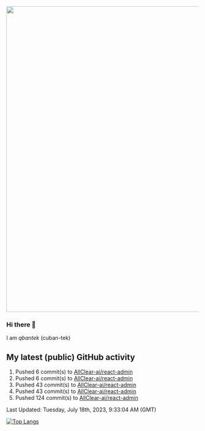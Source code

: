 <img src="https://user-images.githubusercontent.com/1090192/231227350-b13c0797-9e41-42a4-ab5c-d0e234d2a3d2.png" width="800px" />

### Hi there 👋

I am *qbantek* (cuban-tek)

<!--
**qbantek/qbantek** is a ✨ _special_ ✨ repository because its `README.md` (this file) appears on your GitHub profile.

Here are some ideas to get you started:

- 🔭 I’m currently working on ...
- 🌱 I’m currently learning ...
- 👯 I’m looking to collaborate on ...
- 🤔 I’m looking for help with ...
- 💬 Ask me about ...
- 📫 How to reach me: ...
- 😄 Pronouns: ...
- ⚡ Fun fact: ...
-->

## My latest (public) GitHub activity
<!--RECENT_ACTIVITY:start-->
1. Pushed 6 commit(s) to [AllClear-ai/react-admin](https://github.com/AllClear-ai/react-admin)<br>
2. Pushed 6 commit(s) to [AllClear-ai/react-admin](https://github.com/AllClear-ai/react-admin)<br>
3. Pushed 43 commit(s) to [AllClear-ai/react-admin](https://github.com/AllClear-ai/react-admin)<br>
4. Pushed 43 commit(s) to [AllClear-ai/react-admin](https://github.com/AllClear-ai/react-admin)<br>
5. Pushed 124 commit(s) to [AllClear-ai/react-admin](https://github.com/AllClear-ai/react-admin)<br>
<!--RECENT_ACTIVITY:end-->

<!--RECENT_ACTIVITY:last_update-->
Last Updated: Tuesday, July 18th, 2023, 9:33:04 AM (GMT)
<!--RECENT_ACTIVITY:last_update_end-->


[![Top Langs](https://github-readme-stats.vercel.app/api/top-langs/?username=qbantek&langs_count=10&hide_progress=true)](https://github.com/anuraghazra/github-readme-stats)
